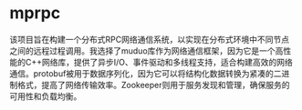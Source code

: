 # mprpc
该项目旨在构建一个分布式RPC网络通信系统，以实现在分布式环境中不同节点之间的远程过程调用。我选择了muduo库作为网络通信框架，因为它是一个高性能的C++网络库，提供了异步I/O、事件驱动和多线程支持，适合构建高效的网络通信。protobuf被用于数据序列化，因为它可以将结构化数据转换为紧凑的二进制格式，提高了网络传输效率。Zookeeper则用于服务发现和管理，确保服务的可用性和负载均衡。
